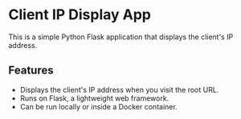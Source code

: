 # Client IP Display App

This is a simple Python Flask application that displays the client's IP address.

## Features

- Displays the client's IP address when you visit the root URL.
- Runs on Flask, a lightweight web framework.
- Can be run locally or inside a Docker container.